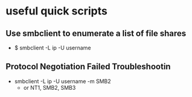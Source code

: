 # useful quick scripts

## Use smbclient to enumerate a list of file shares

* $ smbclient -L ip -U username

## Protocol Negotiation Failed Troubleshootin

* smbclient -L ip -U username -m SMB2
  * or NT1, SMB2, SMB3
